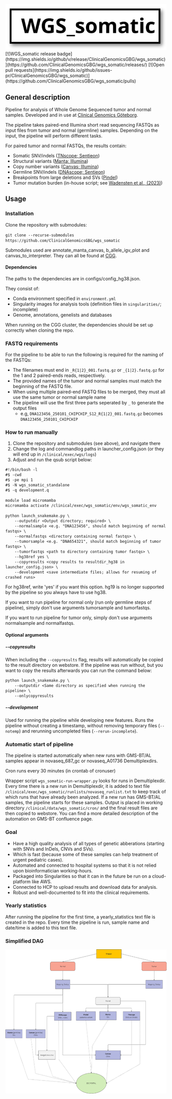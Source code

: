 <img src="assets/wgs-somatic-logo.svg" alt="WGS_somatic logo" width="600">
[![WGS_somatic release badge](https://img.shields.io/github/v/release/ClinicalGenomicsGBG/wgs_somatic)](https://github.com/ClinicalGenomicsGBG/wgs_somatic/releases/)
[![Open pull requests](https://img.shields.io/github/issues-pr/ClinicalGenomicsGBG/wgs_somatic)](https://github.com/ClinicalGenomicsGBG/wgs_somatic/pulls)

## General description

Pipeline for analysis of Whole Genome Sequenced tumor and normal samples. Developed and in use at [Clinical Genomics Göteborg](https://www.scilifelab.se/units/clinical-genomics-goteborg/).

The pipeline takes paired-end Illumina short read sequencing FASTQs as input files from tumor and normal (germline) samples. Depending on the input, the pipeline will perform different tasks.

For paired tumor and normal FASTQs, the results contain:

- Somatic SNV/indels ([TNscope; Sentieon](https://support.sentieon.com/manual/TNscope_usage/tnscope/))
- Structural variants ([Manta; Illumina](https://github.com/Illumina/manta))
- Copy number variants ([Canvas; Illumina](https://github.com/Illumina/canvas))
- Germline SNV/indels ([DNAscope; Sentieon](https://support.sentieon.com/manual/DNAscope_usage/dnascope/))
- Breakpoints from large deletions and SVs ([Pindel](https://github.com/genome/pindel))
- Tumor mutation burden (in-house script; see [Wadensten et al., (2023)](https://doi.org/10.1200/PO.23.00039))

## Usage

### Installation

Clone the repository with submodules:

`git clone --recurse-submodules https://github.com/ClinicalGenomicsGBG/wgs_somatic`

Submodules used are annotate\_manta\_canvas, b\_allele\_igv\_plot and canvas\_to\_interpreter. They can all be found at [CGG](https://github.com/ClinicalGenomicsGBG).

#### Dependencies

The paths to the dependencies are in configs/config_hg38.json.

They consist of:

- Conda environment specified in `environment.yml`
- Singularity images for analysis tools (definition files in `singularities/`; incomplete)
- Genome, annotations, genelists and databases

When running on the CGG cluster, the dependencies should be set up correctly when cloning the repo.

### FASTQ requirements

For the pipeline to be able to run the following is required for the naming of the FASTQs:

- The filenames must end in `_R{1|2}_001.fastq.gz` or `_{1|2}.fastq.gz` for the 1 and 2 paired-ends reads, respectively.
- The provided names of the tumor and normal samples must match the beginning of the FASTQ file.
- When using multiple paired-end FASTQ files to be merged, they must all use the same tumor or normal sample name
- The pipeline will use the first three parts seperated by `_` to generate the output files
  - e.g, `DNA123456_250101_CHIPCHIP_S12_R{1|2}_001.fastq.gz` becomes `DNA123456_250101_CHIPCHIP`

### How to run manually

1. Clone the repository and submodules (see above), and navigate there
2. Change the log and commandlog paths in launcher_config.json (or they will end up in `/clinical/exec/wgs/logs`)
3. Adjust and run the qsub script below:

```{bash}
#!/bin/bash -l
#$ -cwd
#$ -pe mpi 1
#$ -N wgs_somatic_standalone
#$ -q development.q

module load micromamba
micromamba activate /clinical/exec/wgs_somatic/env/wgs_somatic_env

python launch_snakemake.py \
    --outputdir <Output directory; required> \
    --normalsample <e.g. "DNA123456", should match beginning of normal fastqs> \
    --normalfastqs <directory containing normal fastqs> \
    --tumorsample <e.g. "DNA654321", should match beginning of tumor fastqs> \
    --tumorfastqs <path to directory containing tumor fastqs> \
    --hg38ref yes \
    --copyresults <copy results to resultdir_hg38 in launcher_config.json> \
    --development <save intermediate files; allows for resuming of crashed runs>
```

For hg38ref, write 'yes' if you want this option. hg19 is no longer supported by the pipeline so you always have to use hg38.

If you want to run pipeline for normal only (run only germline steps of pipeline), simply don't use arguments tumorsample and tumorfastqs.

If you want to run pipeline for tumor only, simply don't use arguments normalsample and normalfastqs.

#### Optional arguments

##### --copyresults

When including the `--copyresults` flag, results will automatically be copied to the result directory on webstore. If the pipeline was run without, but you want to copy the results afterwards you can run the command below:

```{bash}
python launch_snakemake.py \
    --outputdir <Same directory as specified when running the pipeline> \
    --onlycopyresults
```

##### --development

Used for running the pipeline while developing new features. Runs the pipeline without creating a timestamp, without removing temporary files (`--notemp`) and rerunning uncompleted files (`--rerun-incomplete`).

### Automatic start of pipeline

The pipeline is started automatically when new runs with GMS-BT/AL samples appear in novaseq_687_gc or novaseq_A01736 Demultiplexdirs.

Cron runs every 30 minutes (in crontab of cronuser)

Wrapper script `wgs_somatic-run-wrapper.py` looks for runs in Demultiplexdir. Every time there is a new run in Demultiplexdir, it is added to text file `/clinical/exec/wgs_somatic/runlists/novaseq_runlist.txt` to keep track of which runs that have already been analyzed. If a new run has GMS-BT/AL samples, the pipeline starts for these samples. Output is placed in working directory `/clinical/data/wgs_somatic/cron/` and the final result files are then copied to webstore. You can find a more detailed description of the automation on GMS-BT confluence page.

### Goal

- Have a high quality analysis of all types of genetic abberations (starting with SNVs and InDels, CNVs and SVs).
- Which is fast (because some of these samples can help treatment of urgent pediatric cases).
- Automated and connected to hospital systems so that it is not relied upon bioinformatician working-hours.
- Packaged into Singularities so that it can in the future be run on a cloud-platform like AWS.
- Connected to HCP to upload results and download data for analysis.
- Robust and well-documented to fit into the clinical requirements.

### Yearly statistics

After running the pipeline for the first time, a yearly\_statistics text file is created in the repo. Every time the pipeline is run, sample name and date/time is added to this text file.

### Simplified DAG

<img src="assets/wgs_somatic_simplified_DAG.png" alt="Simplified DAG" width="600" height="450">
